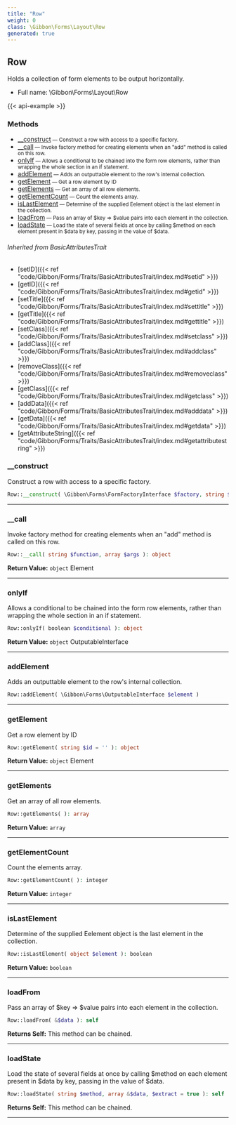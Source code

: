 ```yaml
---
title: "Row"
weight: 0
class: \Gibbon\Forms\Layout\Row
generated: true
---
```


## Row 

Holds a collection of form elements to be output horizontally.



* Full name: \Gibbon\Forms\Layout\Row

{{< api-example >}} 



### Methods

- [__construct](#__construct)<small> — Construct a row with access to a specific factory.</small>
- [__call](#__call)<small> — Invoke factory method for creating elements when an "add" method is called on this row.</small>
- [onlyIf](#onlyif)<small> — Allows a conditional to be chained into the form row elements, rather than wrapping the whole section in an if statement.</small>
- [addElement](#addelement)<small> — Adds an outputtable element to the row's internal collection.</small>
- [getElement](#getelement)<small> — Get a row element by ID</small>
- [getElements](#getelements)<small> — Get an array of all row elements.</small>
- [getElementCount](#getelementcount)<small> — Count the elements array.</small>
- [isLastElement](#islastelement)<small> — Determine of the supplied Eelement object is the last element in the collection.</small>
- [loadFrom](#loadfrom)<small> — Pass an array of $key => $value pairs into each element in the collection.</small>
- [loadState](#loadstate)<small> — Load the state of several fields at once by calling $method on each element present in $data by key, passing in the value of $data.</small>




###### Inherited from BasicAttributesTrait
- [setID]({{< ref "code/Gibbon/Forms/Traits/BasicAttributesTrait/index.md#setid" >}})
- [getID]({{< ref "code/Gibbon/Forms/Traits/BasicAttributesTrait/index.md#getid" >}})
- [setTitle]({{< ref "code/Gibbon/Forms/Traits/BasicAttributesTrait/index.md#settitle" >}})
- [getTitle]({{< ref "code/Gibbon/Forms/Traits/BasicAttributesTrait/index.md#gettitle" >}})
- [setClass]({{< ref "code/Gibbon/Forms/Traits/BasicAttributesTrait/index.md#setclass" >}})
- [addClass]({{< ref "code/Gibbon/Forms/Traits/BasicAttributesTrait/index.md#addclass" >}})
- [removeClass]({{< ref "code/Gibbon/Forms/Traits/BasicAttributesTrait/index.md#removeclass" >}})
- [getClass]({{< ref "code/Gibbon/Forms/Traits/BasicAttributesTrait/index.md#getclass" >}})
- [addData]({{< ref "code/Gibbon/Forms/Traits/BasicAttributesTrait/index.md#adddata" >}})
- [getData]({{< ref "code/Gibbon/Forms/Traits/BasicAttributesTrait/index.md#getdata" >}})
- [getAttributeString]({{< ref "code/Gibbon/Forms/Traits/BasicAttributesTrait/index.md#getattributestring" >}})



### __construct

Construct a row with access to a specific factory.

```php
Row::__construct( \Gibbon\Forms\FormFactoryInterface $factory, string $id = '' )
```









---

### __call

Invoke factory method for creating elements when an "add" method is called on this row.

```php
Row::__call( string $function, array $args ): object
```






**Return Value:**
`object`  Element



---

### onlyIf

Allows a conditional to be chained into the form row elements, rather than wrapping the whole section in an if statement.

```php
Row::onlyIf( boolean $conditional ): object
```






**Return Value:**
`object`  OutputableInterface



---

### addElement

Adds an outputtable element to the row's internal collection.

```php
Row::addElement( \Gibbon\Forms\OutputableInterface $element )
```









---

### getElement

Get a row element by ID

```php
Row::getElement( string $id = '' ): object
```






**Return Value:**
`object`  Element



---

### getElements

Get an array of all row elements.

```php
Row::getElements( ): array
```






**Return Value:**
`array`  



---

### getElementCount

Count the elements array.

```php
Row::getElementCount( ): integer
```






**Return Value:**
`integer`  



---

### isLastElement

Determine of the supplied Eelement object is the last element in the collection.

```php
Row::isLastElement( object $element ): boolean
```






**Return Value:**
`boolean`  



---

### loadFrom

Pass an array of $key => $value pairs into each element in the collection.

```php
Row::loadFrom( &$data ): self
```






**Returns Self:** This method can be chained.



---

### loadState

Load the state of several fields at once by calling $method on each element present in $data by key, passing in the value of $data.

```php
Row::loadState( string $method, array &$data, $extract = true ): self
```






**Returns Self:** This method can be chained.



---


